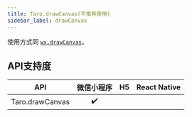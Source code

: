 ```yaml
---
title: Taro.drawCanvas(不推荐使用)
sidebar_label: drawCanvas
---
```



使用方式同 [`wx.drawCanvas`](https://developers.weixin.qq.com/miniprogram/dev/api/canvas/draw-canvas.html)。

## API支持度

| API | 微信小程序 | H5 | React Native |
| :-: | :-: | :-: | :-: |
| Taro.drawCanvas | ✔️ |  |  |
